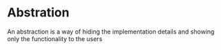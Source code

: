 # Abstration
An abstraction is a way of hiding the implementation details and showing only the functionality to the users
